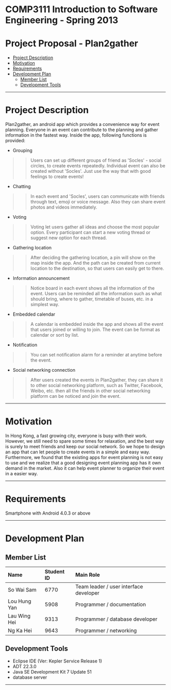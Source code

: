 # COMP3111 Introduction to Software Engineering - Spring 2013 #
# Project Proposal - Plan2gather #


  * [Project Description](ProjectProposal#Project_Description.md)
  * [Motivation](ProjectProposal#Motivation.md)
  * [Requirements](ProjectProposal#Requirements.md)
  * [Development Plan](ProjectProposal#Development_Plan.md)
    * [Member List](ProjectProposal#Member_List.md)
    * [Development Tools](ProjectProposal#Development_Tools.md)


---

# Project Description #

Plan2gather, an android app which provides a convenience way for event planning. Everyone in an event can contribute to the planning and gather information in the fastest way. Inside the app, following functions is provided:

  * Grouping
> > Users can set up different groups of friend as 'Socles' - social circles, to create events repeatedly. Individual event can also be  created without 'Socles'. Just use the way that with good feelings to create events!

  * Chatting
> > In each event and 'Socles', users can communicate with friends through text, emoji or voice message. Also they can share event photos and videos immediately.

  * Voting
> > Voting let users gather all ideas and choose the most popular option. Every participant can start a new voting thread or suggest new option for each thread.
  * Gathering location
> > After deciding the gathering location, a pin will show on the map inside the app. And the path can be created from current location to the destination, so that users can easily get to there.

  * Information announcement
> > Notice board in each event shows all the information of the event. Users can be reminded all the information such as what should bring, where to gather, timetable of buses, etc. in a simplest way.

  * Embedded calendar
> > A calendar is embedded inside the app and shows all the event that users joined or willing to join. The event can be format as calendar or sort by list.

  * Notification
> > You can set notification alarm for a reminder at anytime before the event.

  * Social networking connection
> > After users created the events in Plan2gather, they can share it to other social networking platform, such as Twitter, Facebook, Weibo, etc. then all the friends in other social networking platform can be noticed and join the event.


---

# Motivation #
In Hong Kong, a fast growing city, everyone is busy with their work. However, we still need to spare some times for relaxation, and the best way is surely to meet friends and keep our social network. So we hope to design an app that can let people to create events in a simple and easy way.
Furthermore, we found that the existing apps for event planning is not easy to use and we realize that a good designing event planning app has it own demand in the market. Also it can help event planner to organize their event in a easier way.

---

# Requirements #
Smartphone with Android 4.0.3 or above

---

# Development Plan #

## Member List ##
|Name|Student ID|Main Role|
|:---|:---------|:--------|
|So Wai Sam|6770      |Team leader / user interface developer|
|Lou Hung Yan|5908      |Programmer / documentation|
|Lau Wing Hei|9313      |Programmer / database developer|
|Ng Ka Hei|9643      |Programmer / networking|

## Development Tools ##
  * Eclipse IDE (Ver: Kepler Service Release 1)
  * ADT 22.3.0
  * Java SE Development Kit 7 Update 51
  * database server

---
